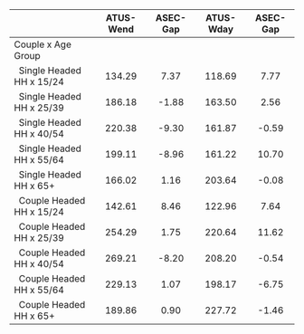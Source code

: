 
|                      |    ATUS-Wend |     ASEC-Gap |    ATUS-Wday |     ASEC-Gap |
| -------------------- | :----------: | :----------: | :----------: | :----------: |
| Couple x Age Group   |              |              |              |              |
| &nbsp;&nbsp;Single Headed HH x 15/24 |       134.29 |         7.37 |       118.69 |         7.77 |
| &nbsp;&nbsp;Single Headed HH x 25/39 |       186.18 |        -1.88 |       163.50 |         2.56 |
| &nbsp;&nbsp;Single Headed HH x 40/54 |       220.38 |        -9.30 |       161.87 |        -0.59 |
| &nbsp;&nbsp;Single Headed HH x 55/64 |       199.11 |        -8.96 |       161.22 |        10.70 |
| &nbsp;&nbsp;Single Headed HH x 65+ |       166.02 |         1.16 |       203.64 |        -0.08 |
| &nbsp;&nbsp;Couple Headed HH x 15/24 |       142.61 |         8.46 |       122.96 |         7.64 |
| &nbsp;&nbsp;Couple Headed HH x 25/39 |       254.29 |         1.75 |       220.64 |        11.62 |
| &nbsp;&nbsp;Couple Headed HH x 40/54 |       269.21 |        -8.20 |       208.20 |        -0.54 |
| &nbsp;&nbsp;Couple Headed HH x 55/64 |       229.13 |         1.07 |       198.17 |        -6.75 |
| &nbsp;&nbsp;Couple Headed HH x 65+ |       189.86 |         0.90 |       227.72 |        -1.46 |

